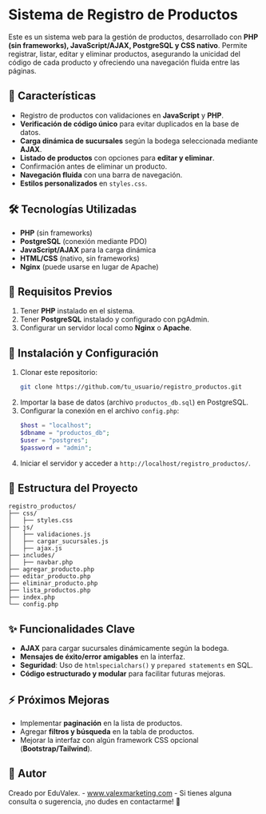 # Sistema de Registro de Productos

Este es un sistema web para la gestión de productos, desarrollado con **PHP (sin frameworks), JavaScript/AJAX, PostgreSQL y CSS nativo**. Permite registrar, listar, editar y eliminar productos, asegurando la unicidad del código de cada producto y ofreciendo una navegación fluida entre las páginas.

## 🚀 Características
- Registro de productos con validaciones en **JavaScript** y **PHP**.
- **Verificación de código único** para evitar duplicados en la base de datos.
- **Carga dinámica de sucursales** según la bodega seleccionada mediante **AJAX**.
- **Listado de productos** con opciones para **editar y eliminar**.
- Confirmación antes de eliminar un producto.
- **Navegación fluida** con una barra de navegación.
- **Estilos personalizados** en `styles.css`.

## 🛠️ Tecnologías Utilizadas
- **PHP** (sin frameworks)
- **PostgreSQL** (conexión mediante PDO)
- **JavaScript/AJAX** para la carga dinámica
- **HTML/CSS** (nativo, sin frameworks)
- **Nginx** (puede usarse en lugar de Apache)

## 📌 Requisitos Previos
1. Tener **PHP** instalado en el sistema.
2. Tener **PostgreSQL** instalado y configurado con pgAdmin.
3. Configurar un servidor local como **Nginx** o **Apache**.

## 📂 Instalación y Configuración
1. Clonar este repositorio:
   ```sh
   git clone https://github.com/tu_usuario/registro_productos.git
   ```
2. Importar la base de datos (archivo `productos_db.sql`) en PostgreSQL.
3. Configurar la conexión en el archivo `config.php`:
   ```php
   $host = "localhost";
   $dbname = "productos_db";
   $user = "postgres";
   $password = "admin";
   ```
4. Iniciar el servidor y acceder a `http://localhost/registro_productos/`.

## 📜 Estructura del Proyecto
```
registro_productos/
├── css/
│   ├── styles.css
├── js/
│   ├── validaciones.js
│   ├── cargar_sucursales.js
│   ├── ajax.js
├── includes/
│   ├── navbar.php
├── agregar_producto.php
├── editar_producto.php
├── eliminar_producto.php
├── lista_productos.php
├── index.php
└── config.php
```

## ✨ Funcionalidades Clave
- **AJAX** para cargar sucursales dinámicamente según la bodega.
- **Mensajes de éxito/error amigables** en la interfaz.
- **Seguridad**: Uso de `htmlspecialchars()` y `prepared statements` en SQL.
- **Código estructurado y modular** para facilitar futuras mejoras.

## ⚡ Próximos Mejoras
- Implementar **paginación** en la lista de productos.
- Agregar **filtros y búsqueda** en la tabla de productos.
- Mejorar la interfaz con algún framework CSS opcional (**Bootstrap/Tailwind**).

## 📌 Autor
Creado por EduValex.  - www.valexmarketing.com -
Si tienes alguna consulta o sugerencia, ¡no dudes en contactarme! 🚀

